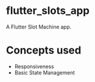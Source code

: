 # flutter_slots_app

A Flutter Slot Machine app.

# Concepts used

- Responsiveness
- Basic State Management
